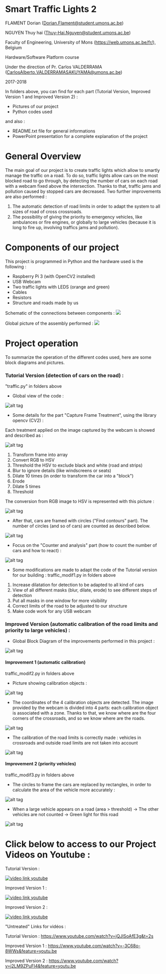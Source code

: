 # Smart Traffic Lights 2
FLAMENT Dorian (Dorian.Flament@student.umons.ac.be)

NGUYEN Thuy hai (Thuy-Hai.Nguyen@student.umons.ac.be)

Faculty of Engineering, University of Mons (https://web.umons.ac.be/fr/), Belgium

Hardware/Software Platform course

Under the direction of Pr. Carlos VALDERRAMA (CarlosAlberto.VALDERRAMASAKUYAMA@umons.ac.be)

2017-2018

In folders above, you can find for each part (Tutorial Version, Improved Version 1 and Improved Version 2) :

- Pictures of our project
- Python codes used

and also : 
- README.txt file for general informations 
- PowerPoint presentation for a complete explanation of the project


# General Overview
The main goal of our project is to create traffic lights which allow to smartly manage the traffic on a road. 
To do so, traffic lights allow cars on the most blocked road to go through, by detecting the number of cars on each road with a webcam fixed above the intersection. Thanks to that, traffic jams and pollution caused by stopped cars are decreased.
Two further improvements are also performed : 

1) The automatic detection of road limits in order to adapt the system to all sizes of road of cross crossroads.
2) The possibility of giving the priority to emergency vehicles, like ambulances or fire engines, or globally to large vehicles (because it is long to fire up, involving traffics jams and pollution).


# Components of our project
This project is programmed in Python and the hardware used is the following :
- Raspberry Pi 3 (with OpenCV2 installed)
- USB Webcam
- Two traffic lights with LEDS (orange and green)
- Cables
- Resistors
- Structure and roads made by us

Schematic of the connections between components : 
![](http://liverpoolfc-fr.wifeo.com/images/c/cap/capture-d-e-cran-2018-05-23-a-17-52-30-im.jpg)

Global picture of the assembly performed : 
![](http://liverpoolfc-fr.wifeo.com/images/s/san/sans-titre.png)

# Project operation
To summarize the operation of the different codes used, here are some block diagrams and pictures. 

### Tutorial Version (detection of cars on the road) : 
"traffic.py" in folders above

- Global view of the code :

![alt tag](http://liverpoolfc-fr.wifeo.com/images/c/cap/capture-d-e-cran-2018-05-23-a-19-31-29.jpg)

- Some details for the part "Capture Frame Treatment", using the library opencv (CV2) :

Each treatment applied on the image captured by the webcam is showed and described as : 

![alt tag](http://liverpoolfc-fr.wifeo.com/images/3/330/33060423-1134416520032249-8026819840683540480-n.png)

1) Transform frame into array
2) Convert RGB to HSV
3) Threshold the HSV to exclude black and white (road and strips) 
4) Blur to ignore details (like windscreens or seats)
5) Dilate 10 times (in order to transform the car into a "block")
6) Erode
7) Dilate 5 times
8) Threshold

The conversion from RGB image to HSV is represented with this picture :

![alt tag](http://liverpoolfc-fr.wifeo.com/images/r/rgb/rgbhsv.png)

- After that, cars are framed with circles ("Find contours" part). The number of circles (and so of cars) are counted as described below.

![alt tag](http://liverpoolfc-fr.wifeo.com/images/s/san/sans-titre2.png)

- Focus on the "Counter and analysis" part (how to count the number of cars and how to react) : 

![alt tag](http://liverpoolfc-fr.wifeo.com/images/c/cap/capture-d-e-cran-2018-05-23-a-19-31-52.jpg)

- Some modifications are made to adapt the code of the Tutorial version for our building :
traffic_modif1.py in folders above

1) Increase dilatation for detection to be adapted to all kind of cars
2) View of all different masks (blur, dilate, erode) to see different steps of detection
3) Put all masks in one window for more visibility
4) Correct limits of the road to be adjusted to our structure
5) Make code work for any USB webcam


### Improved Version (automatic calibration of the road limits and priority to large vehicles) :

- Global Block Diagram of the improvements performed in this project : 

![alt tag](http://liverpoolfc-fr.wifeo.com/images/c/cap/capture-d-e-cran-2018-05-23-a-19-32-31.jpg)

#### Improvement 1 (automatic calibration)
traffic_modif2.py in folders above

- Picture showing calibration objects : 

![alt tag](http://liverpoolfc-fr.wifeo.com/images/c/cal/calibobj.png)

- The coordinates of the 4 calibration objects are detected. The image provided by the webcam is divided into 4 parts: each calibration object is associated with a zone. Thanks to that, we know where are the four corners of the crossroads, and so we know where are the roads. 

![alt tag](http://liverpoolfc-fr.wifeo.com/images/c/coo/coord.png)

- The calibration of the road limits is correctly made : vehicles in crossroads and outside road limits are not taken into account

![alt tag](http://liverpoolfc-fr.wifeo.com/images/i/imp/improv1.png)

#### Improvement 2 (priority vehicles)
traffic_modif3.py in folders above

- The circles to frame the cars are replaced by rectangles, in order to calculate the area of the vehicle more accurately :

![alt tag](http://liverpoolfc-fr.wifeo.com/images/c/cap/capture-d-e-cran-2018-05-23-a-18-26-48.jpg)

- When a large vehicle appears on a road (area > threshold) -> The other vehicles are not counted -> Green light for this road

![alt tag](http://liverpoolfc-fr.wifeo.com/images/i/imp/improv2.png)


# Click below to access to our Project Videos on Youtube : 
Tutorial Version :

[![video link youtube](http://liverpoolfc-fr.wifeo.com/images/c/cap/capture-d-e-cran-2018-05-21-a-16-12-18.jpg)]( https://www.youtube.com/watch?v=jQJlSoAfE3g&t=2s)


Improved Version 1 :

[![video link youtube](http://liverpoolfc-fr.wifeo.com/images/y/you/youtube-improved-version-1.jpg)]( https://www.youtube.com/watch?v=-3C68o-8WWs&feature=youtu.be)

Improved Version 2 : 

[![video link youtube](http://liverpoolfc-fr.wifeo.com/images/y/you/youtube-improved-version-2.jpg)]( https://www.youtube.com/watch?v=j2LM9ZPuFI4&feature=youtu.be)

"Untreated" Links for vidéos :

Tutorial Version : https://www.youtube.com/watch?v=jQJlSoAfE3g&t=2s

Improved Version 1 : https://www.youtube.com/watch?v=-3C68o-8WWs&feature=youtu.be

Improved Version 2 : https://www.youtube.com/watch?v=j2LM9ZPuFI4&feature=youtu.be
